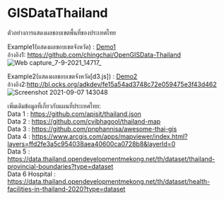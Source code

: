 # GISDataThailand
ตัวอย่างการแสดงผลขอบเขตพื้นที่ของประเทศไทย

Example1(แสดงผลขอบเขตจังหวัด) : [Demo1](https://somnuekm.github.io/GISDataThailand/provinces.html) <br/>
อ้างอิง1: https://github.com/chingchai/OpenGISData-Thailand
![Web capture_7-9-2021_14717_](https://user-images.githubusercontent.com/58202287/132300022-ad7063e7-4ecf-4e2d-ad3b-16b512a15d9f.jpeg)

Example2(แสดงผลขอบเขตจังหวัด[d3.js]) : [Demo2](https://somnuekm.github.io/GISDataThailand/provincesD3JS.html) <br/>
อ้างอิง2:http://bl.ocks.org/adkdev/fe15a54ad3748c72e059475e3f43d462
![Screenshot 2021-09-07 143048](https://user-images.githubusercontent.com/58202287/132303362-936141b2-ba20-46cb-bcae-c3bb564d7d76.jpg)


เพิ่มเติมข้อมูลที่เกี่ยวกับแผนที่ประเทศไทย: <br/>
Data 1 : https://github.com/apisit/thailand.json <br/>
Data 2 : https://github.com/cvibhagool/thailand-map <br/>
Data 3 : https://github.com/pnphannisa/awesome-thai-gis <br/>
Data 4 : https://www.arcgis.com/apps/mapviewer/index.html?layers=ffd2fe3a5c954038aea40600ca0728b8&layerId=0 <br/>
Data 5 : https://data.thailand.opendevelopmentmekong.net/th/dataset/thailand-provincial-boundaries?type=dataset <br/>
Data 6 Hospital : https://data.thailand.opendevelopmentmekong.net/th/dataset/health-facilities-in-thailand-2020?type=dataset <br/>


